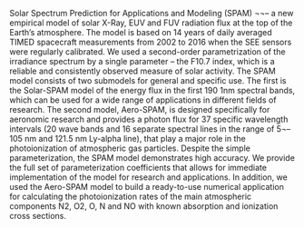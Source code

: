 Solar Spectrum Prediction for Applications and Modeling (SPAM) ¬¬– a new empirical model of solar X-Ray, EUV and FUV radiation flux at the top of the Earth’s atmosphere. The model is based on 14 years of daily averaged TIMED spacecraft measurements from 2002 to 2016 when the SEE sensors were regularly calibrated. We used a second-order parametrization of the irradiance spectrum by a single parameter – the F10.7 index, which is a reliable and consistently observed measure of solar activity. The SPAM model consists of two submodels for general and specific use. The first is the Solar-SPAM model of the energy flux in the first 190 1nm spectral bands, which can be used for a wide range of applications in different fields of research. The second model, Aero-SPAM, is designed specifically for aeronomic research and provides a photon flux for 37 specific wavelength intervals (20 wave bands and 16 separate spectral lines in the range of 5¬–105 nm and 121.5 nm Ly-alpha line), that play a major role in the photoionization of atmospheric gas particles. Despite the simple parameterization, the SPAM model demonstrates high accuracy. We provide the full set of parameterization coefficients that allows for immediate implementation of the model for research and applications. In addition, we used the Aero-SPAM model to build a ready-to-use numerical application for calculating the photoionization rates of the main atmospheric components N2, O2, O, N and NO with known absorption and ionization cross sections.
